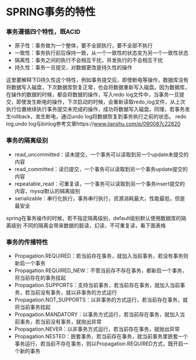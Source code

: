 # SPRING事务的特性

### 事务遵循四个特性，既ACID
* 原子性：事务做为一个整体，要不全部执行，要不全部不执行
* 一致性：事务执行前后保持一致，从一个一致性的状态变为另一个一致性状态
* 隔离性：事务之间的执行不会相互干扰，并发执行的不会相互干扰
* 持久性：事务一旦提交，对数据更改是持久性的操作

这里要解释下D持久性这个特性，例如事务提交后，即使断电等操作，数据库没有将数据写入磁盘，下次数据库恢复正常，也会将数据重新写入磁盘。因为数据库，在操作的数据的时候，都会将数据的操作，写入redo log文件中，当事务一旦提交，即使发生断电的操作，下次启动的时候，会重新读取redo_log文件，从上次执行位置继续执行事务提交未完成的操作，成功将数据写入磁盘。同理，若事务发生rollback，发生断电，通过undo log将数据恢复到事务执行之前的状态。
redo log,undo log与binlog参考文章https://www.jianshu.com/p/090087c22820


### 事务的隔离级别
* read_uncommitted：读未提交，一个事务可以读取到另一个update未提交的内容
* read_committed：读已提交，一个事务可以读取到另一个事务update提交的内容
* repeatable_read：可重复读，一个事务可以读取到另一个事务insert提交的内容，mysql默认的隔离级别
* serializable：串行化执行，事务串行执行，资源消耗最大，性能最低，但是最安全

spring在事务操作的时候，若不指定隔离级别，default级别默认使用数据库的隔离级别
不同的隔离会带来数据的脏读，幻读，不可重复读，看下面表格



### 事务的传播特性
* Propagation.REQUIRED：若当前存在事务，就加入当前事务，若没有事务则新启一个事务
* Propagation.REQUIRED_NEW：不管当前存不存在事务，都新启一个事务，将当前存在的事务挂起
* Propagation.SUPPORTS：支持当前事务，若当前存在事务，就加入当前事务，若当前没有事务，就以非事务的方式运行
* Propagation.NOT_SUPPORTS：以非事务的方式运行，若当前存在事务，就将当前事务挂起
* Propagation.MANDATORY：以事务方式运行，若当前存在事务，就加入当前事务，若当前没有事务，就抛出异常
* Propagation.NEVER：以非事务方式运行，若当前存在事务，就抛出异常
* Propagation.NESTED：嵌套事务，若当前存在事务，就当前事务里嵌套一个事务运行，若当前不存在事务，则以Propagation.REQUIRED方式，既开启一个新的事务



